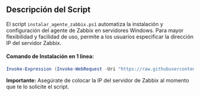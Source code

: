 ## Descripción del Script

El script `instalar_agente_zabbix.ps1` automatiza la instalación y configuración del agente de Zabbix en servidores Windows. Para mayor flexibilidad y facilidad de uso, permite a los usuarios especificar la dirección IP del servidor Zabbix.

#### Comando de Instalación en 1 linea:

```powershell
Invoke-Expression (Invoke-WebRequest -Uri "https://raw.githubusercontent.com/Baraghost/agente_zabbix_windows/main/instalar_agente_zabbix.ps1" -UseBasicParsing).Content
```

**Importante:** Asegúrate de colocar la IP del servidor de Zabbix al momento que te lo solicite el script.

